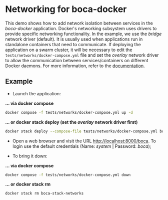 # Networking for boca-docker

This demo shows how to add network isolation between services in the _boca-docker_ application. Docker's networking subsystem uses drivers to provide specific networking functionality. In the example, we use the _bridge_ network driver (default). It is usually used when applications run in standalone containers that need to communicate.
If deploying the application on a swarm cluster, it will be necessary to edit the `tests/networks/docker-compose.yml` file and set the _overlay_ network driver to allow the communication between services/containers on different Docker daemons. For more information, refer to the [documentation](https://docs.docker.com/network/#network-drivers).

## Example

* Launch the application:

**... via docker compose**

  ```sh
  docker compose -f tests/networks/docker-compose.yml up -d
  ```

**... or docker stack deploy (set the _overlay_ network driver first)**

  ```sh
  docker stack deploy --compose-file tests/networks/docker-compose.yml boca-stack-networks
  ```

* Open a web browser and visit the URL [http://localhost:8000/boca](http://localhost:8000/boca). To login use the default credentials (Name: _system_ | Password: _boca_);

* To bring it down:

**... via docker compose**

  ```sh
  docker compose -f tests/networks/docker-compose.yml down
  ```

**... or docker stack rm**

  ```sh
  docker stack rm boca-stack-networks
  ```
